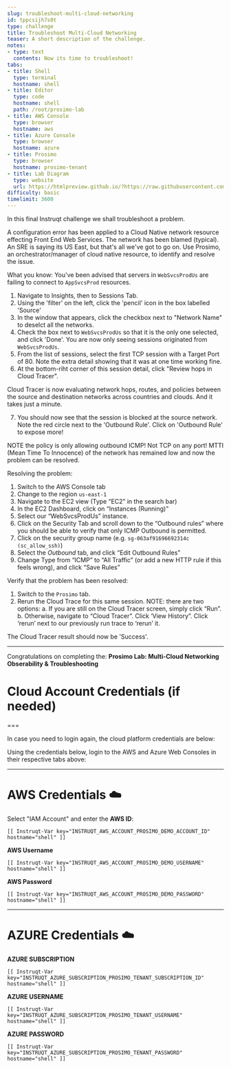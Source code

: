 ```yaml
---
slug: troubleshoot-multi-cloud-networking
id: tppcsijh7s0t
type: challenge
title: Troubleshoot Multi-Cloud Networking
teaser: A short description of the challenge.
notes:
- type: text
  contents: Now its time to troubleshoot!
tabs:
- title: Shell
  type: terminal
  hostname: shell
- title: Editor
  type: code
  hostname: shell
  path: /root/prosimo-lab
- title: AWS Console
  type: browser
  hostname: aws
- title: Azure Console
  type: browser
  hostname: azure
- title: Prosimo
  type: browser
  hostname: prosimo-tenant
- title: Lab Diagram
  type: website
  url: https://htmlpreview.github.io/?https://raw.githubusercontent.com/prosimo-io/ProsimoLabs/main/instruqt-tracks/prosimo-lab-observe-and-troubleshoot/assets/images/Prosimo_Lab_Architecture.html
difficulty: basic
timelimit: 3600
---
```


In this final Instruqt challenge we shall troubleshoot a problem.

A configuration error has been applied to a Cloud Native network resource effecting Front End Web Services. The network has been blamed (typical). An SRE is saying its US East, but that's all we've got to go on. Use Prosimo, an orchestrator/manager of cloud native resource, to identify and resolve the issue.

What you know: You've been advised that servers in `WebSvcsProdUs` are failing to connect to `AppSvcsProd` resources.

1) Navigate to Insights, then to Sessions Tab.
2) Using the 'filter' on the left, click the 'pencil' icon in the box labelled 'Source'
3) In the window that appears, click the checkbox next to "Network Name" to deselct all the networks.
4) Check the box next to `WebSvcsProdUs` so that it is the only one selected, and click 'Done'. You are now only seeing sessions originated from `WebSvcsProdUs`.
5) From the list of sessions, select the first TCP session with a Target Port of 80. Note the extra detail showing that it was at one time working fine.
6) At the bottom-riht corner of this session detail, click "Review hops in Cloud Tracer".

Cloud Tracer is now evaluating network hops, routes, and policies between the source and destination networks across countries and clouds. And it takes just a minute.

7) You should now see that the session is blocked at the source network. Note the red circle next to the 'Outbound Rule'. Click on 'Outbound Rule' to expose more!

NOTE the policy is only allowing outbound ICMP! Not TCP on any port! MTTI (Mean Time To Innocence) of the network has remained low and now the problem can be resolved.

Resolving the problem:

1) Switch to the AWS Console tab
2) Change to the region `us-east-1`
3) Navigate to the EC2 view (Type “EC2” in the search bar)
4) In the EC2 Dashboard, click on “Instances (Running)”
5) Select our “WebSvcsProdUs” instance.
6) Click on the Security Tab and scroll down to the “Outbound rules” where you should be able to verify that only ICMP Outbound is permitted.
7) Click on the security group name (e.g. `sg-063af91696692314c (sc_allow_ssh)`)
8) Select the *Outbound* tab, and click “Edit Outbound Rules”
9) Change Type from “ICMP” to “All Traffic” (or add a new HTTP rule if this feels wrong), and click “Save Rules”

Verify that the problem has been resolved:

1) Switch to the `Prosimo` tab.
2) Rerun the Cloud Trace for this same session.
    NOTE: there are two options:
    a. If you are still on the Cloud Tracer screen, simply click “Run”.
    b. Otherwise, navigate to “Cloud Tracer”. Click ‘View History”. Click ‘rerun’ next to our previously run trace to ‘rerun’ it.

The Cloud Tracer result should now be 'Success'.

---

Congratulations on completing the: **Prosimo Lab: Multi-Cloud Networking Obserability & Troubleshooting**


# Cloud Account Credentials (if needed)
===

In case you need to login again, the cloud platform credentials are below:

Using the credentials below, login to the AWS and Azure Web Consoles in their respective tabs above:

---
# AWS Credentials ☁️

Select "IAM Account" and enter the **AWS ID**:
```
[[ Instruqt-Var key="INSTRUQT_AWS_ACCOUNT_PROSIMO_DEMO_ACCOUNT_ID" hostname="shell" ]]
```

**AWS Username**
```
[[ Instruqt-Var key="INSTRUQT_AWS_ACCOUNT_PROSIMO_DEMO_USERNAME" hostname="shell" ]]
```

**AWS Password**
```
[[ Instruqt-Var key="INSTRUQT_AWS_ACCOUNT_PROSIMO_DEMO_PASSWORD" hostname="shell" ]]
```

---

# AZURE Credentials ☁️

**AZURE SUBSCRIPTION**
```
[[ Instruqt-Var key="INSTRUQT_AZURE_SUBSCRIPTION_PROSIMO_TENANT_SUBSCRIPTION_ID" hostname="shell" ]]
```

**AZURE USERNAME**
```
[[ Instruqt-Var key="INSTRUQT_AZURE_SUBSCRIPTION_PROSIMO_TENANT_USERNAME" hostname="shell" ]]
```

**AZURE PASSWORD**
```
[[ Instruqt-Var key="INSTRUQT_AZURE_SUBSCRIPTION_PROSIMO_TENANT_PASSWORD" hostname="shell" ]]
```


